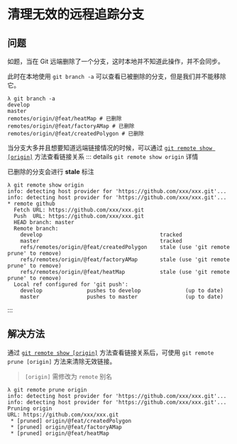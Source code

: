# 清理无效的远程追踪分支

## 问题

如题，当在 Git 远端删除了一个分支，这时本地并不知道此操作，并不会同步。

此时在本地使用 `git branch -a` 可以查看已被删除的分支，但是我们并不能移除它。

```shell {4-6}
λ git branch -a
develop
master
remotes/origin/@feat/heatMap # 已删除
remotes/origin/@feat/factoryAMap # 已删除
remotes/origin/@feat/createdPolygon # 已删除
```

当分支大多并且想要知道远端链接情况的时候，可以通过 [`git remote show [origin]`](./git-remote#查看某个远程仓库) 方法查看链接关系
::: details `git remote show origin` 详情

已删除的分支会进行 **stale** 标注

```shell {11-13}
λ git remote show origin
info: detecting host provider for 'https://github.com/xxx/xxx.git'...
info: detecting host provider for 'https://github.com/xxx/xxx.git'...
* remote github
  Fetch URL: https://github.com/xxx/xxx.git
  Push  URL: https://github.com/xxx/xxx.git
  HEAD branch: master
  Remote branch:
    develop                                     tracked
    master                                      tracked
    refs/remotes/origin/@feat/createdPolygon    stale (use 'git remote prune' to remove)
    refs/remotes/origin/@feat/factoryAMap       stale (use 'git remote prune' to remove)
    refs/remotes/origin/@feat/heatMap           stale (use 'git remote prune' to remove)
  Local ref configured for 'git push':
    develop              pushes to develop              (up to date)
    master               pushes to master               (up to date)
```

:::

## 解决方法

通过 [`git remote show [origin]`](./git-remote#查看某个远程仓库) 方法查看链接关系后，可使用 `git remote prune [origin]` 方法来清除无效链接。

> `[origin]` 需修改为 `remote` 别名

```shell {1}
λ git remote prune origin
info: detecting host provider for 'https://github.com/xxx/xxx.git'...
info: detecting host provider for 'https://github.com/xxx/xxx.git'...
Pruning origin
URL: https://github.com/xxx/xxx.git
 * [pruned] origin/@feat/createdPolygon
 * [pruned] origin/@feat/factoryAMap
 * [pruned] origin/@feat/heatMap
```
